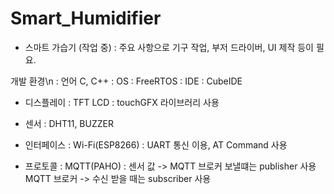# Smart_Humidifier
* 스마트 가습기 (작업 중)
 : 주요 사항으로 기구 작업, 부저 드라이버, UI 제작 등이 필요.
 
 개발 환경\n
  : 언어 C, C++
  : OS : FreeRTOS
  : IDE : CubeIDE
 
- 디스플레이 : TFT LCD
  : touchGFX 라이브러리 사용

- 센서 : DHT11, BUZZER

- 인터페이스 : Wi-Fi(ESP8266)
 : UART 통신 이용, AT Command 사용

- 프로토콜 : MQTT(PAHO)
 : 센서 값 -> MQTT 브로커 보낼떄는 publisher 사용
   MQTT 브로커 -> 수신 받을 때는 subscriber 사용
